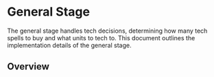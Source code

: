 # General Stage

The general stage handles tech decisions, determining how many tech spells to buy and what units to tech to. This document outlines the implementation details of the general stage.

## Overview
